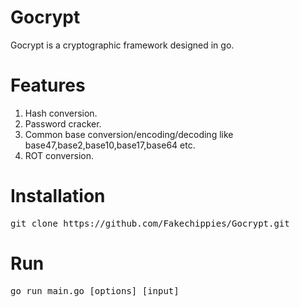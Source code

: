 # Gocrypt

Gocrypt is a cryptographic framework designed in go.

# Features
1) Hash conversion.
2) Password cracker.
3) Common base conversion/encoding/decoding like base47,base2,base10,base17,base64 etc.
4) ROT conversion.

# Installation
 <pre>git clone https://github.com/Fakechippies/Gocrypt.git</pre>

# Run
<pre>go run main.go [options] [input]</pre>
